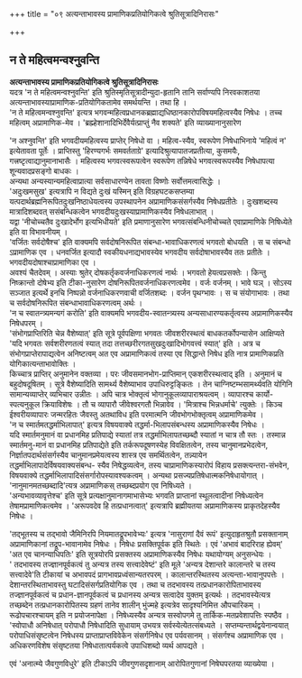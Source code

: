 +++
title = "०९ अत्यन्ताभावस्य प्रामाणिकप्रतियोगिकत्वे श्रुतिसूत्रादिनिरासः"

+++


## न ते महित्वमन्वश्नुवन्ति

**अत्यन्ताभावस्य प्रामाणिकप्रतियोगिकत्वे श्रुतिसूत्रादिनिरासः**  
यदत्र 'न ते महित्वमन्वश्नुवन्ति' इति श्रुतिस्मृतिसूत्रादीन्युदा-हृतानि तानि सर्वाण्यपि निरवकाशतया अत्यन्ताभावस्याप्रामाणिक-प्रतियोगिकतामेव समर्थयन्ति । तथा हि ।  
'न ते महित्वमन्वश्नुवन्ति' इत्यत्र भगवन्महित्वप्रधानकब्रह्माद्यधिष्ठानकारोपविषयमहित्वस्यैव निषेधः । तच्च महित्वम् अप्रामाणिक-मेव । 'ब्रह्म्हेशानादिभिर्देवैर्यत्प्राप्तुं नैव शक्यते' इति व्याख्यानानुसारेण

'न अश्नुवन्ति' इति भगवदीयमहित्वस्य प्राप्तेर् निषेधो वा । महित्व-स्यैव, स्वरूपेण निषेधाभिनाये 'महित्वं न' इत्येतावता पूर्तेः । प्राप्तिस्तु 'हिरण्यगर्भः समवर्तताग्रे' इत्यादिश्रुत्यापातजप्रतीत्या, कुसमयैः, गत्त्रष्टृत्वाद्यानुमानाभासैः । महित्वस्य भगवत्स्वरूपत्वेन स्वरूपेण तन्निषेधे भगवत्स्वरूपस्यैव निषेधापत्या शून्यवादप्रसङ्गो बाधकः ।  
अन्यथा अन्यस्यान्यमहित्वाप्रात्या सर्वसाधारण्येन तावता विष्णोः सर्वोत्तमत्वासिद्धेः ।  
'अदुःखमसुख' इत्यत्रापि न विद्यते दुःखं यस्मिन् इति विग्रहघटकसप्तम्या यत्पदार्थब्रह्मनिरूपितदुःखनिष्ठाधेयत्वस्य उपस्थापनेन अप्रामाणिकसंसर्गस्यैव निषेधप्रतीतेः । दुःखशब्दस्य मात्रादिशब्दवत् ससंबन्धिकत्वेन भगवदीयदुःखस्याप्रामाणिकस्यैव निषेधलाभात् ।  
यद्वा 'नीचोच्चतैव दुःखादेर्भोग इत्यभिधीयते' इति प्रमाणानुसारेण भगवत्संबन्धिनीचोच्चते एवाप्रामाणिके निषिध्येते इति वा विभावनीयम् ।  
'वर्जितः सर्वदोषैश्च' इति वाक्यमपि सर्वदोषनिरूपित संबन्धा-भावाधिकरणत्वं भगवतो बोधयति । स च संबन्धो ऽप्रामाणिक एव । धनवर्जित इत्यादौ स्वकीयधनाद्यभावस्येव भगवदीय सर्वदोषाभावस्यैव ततः प्रतीतेः । भगवदीयदोषाश्चाप्रामाणिका एव ।  
अवश्यं चैतदेवम् । अस्याः श्रुतेर् दोषकर्तृकवर्जनाधिकरणत्वं नार्थः । भगवतो हेयत्वप्रसक्तेः । किन्तु निष्क्रान्तो दोषेभ्य इति टीका-नुसारेण दोषनिरूपितवर्जनाधिकरणत्वमेव । वर्जः वर्जनम् । भावे घञ् । सोऽस्य सञ्जात इत्यर्थे इनचि निष्पन्नो वर्जनाधिकरणवाची वर्जितशब्दः । वर्जन पृथग्भावः । स च संयोगाभावः । तथा च सर्वदोषनिरूपित संबन्धाभावाधिकरणत्वम् अर्थः ।  
'न च स्वातन्त्र्यमन्यगं करोति' इति वाक्यमपि भगवदीय-स्वातन्त्र्यस्य अन्यसाधारण्यकर्तृत्वस्य अप्रामाणिकस्यैव निषेधपरम् ।  
'संभोगप्राप्तिरिति चेन्न वैशेष्यात्' इति सूत्रे पूर्वपक्षिणा भगवतः जीवशरीरस्थत्वं बाधकतर्कोपन्यासेन आक्षिप्यते 'यदि भगवतः सर्वशरीरणतत्वं स्यात् तदा तत्तच्छरीरगतसुखदुःखादिभोगवत्त्वं स्यात्' इति । अत्र च संभोगप्राप्तेरापाद्यत्वेन अनिष्टत्वम् अत एव अप्रामाणिकत्वं तस्या एव सिद्धान्ते निषेध इति नात्र प्रामाणिकप्रति योगिकात्यन्ताभावोक्तिः ।  
किच्चात्र प्राप्तिर् अनुमानेन वक्तव्या । परः जीवसमानभोग-प्राप्तिमान् एकशरीरस्थत्वाद् इति । अनुमानं च बहुदोषदूषितम् । सूत्रे वैशेष्यादिति सामर्थ्य वैशेष्याभाव उपाधिरुट्टङ्कितः । तेन चाग्निष्टम्भसामर्थ्यवति योगिनि सामान्यव्याप्तेर् व्यभिचार उन्नीतः । अपि चात्र भोक्तृत्वं भोगानुकूलव्यापाराश्रयत्वम् । व्यापारश्च कार्यो-स्पत्यनुकूल क्रियाविशेषः । तौ च व्यापारौ जीवेश्वरगतौ भिन्नावेव । 'मित्राश्च भिन्नधर्माचे' त्युक्तेः । किञ्च ईश्वरीयव्यापारः जन्मरहितः जैवस्तु अतथाविध इति परमात्मनि जीवभोगभोक्तृत्वम् अप्रामाणिकमेव ।  
'न च स्मार्तमतद्धर्माभिलापात्' इत्यत्र विषयवाक्ये तद्धर्मा-भिलापसंबन्धस्य अप्रामाणिकस्यैव निषेधः ।  
यदि स्मार्तमनुमानं वा प्रधानमिह प्रतिपाद्ये स्यातां तत्र तद्धर्माभिलापतच्छब्दौ स्यातां न चात्र तौ स्तः । तस्मान्न स्मार्तमनु-मानं वा प्रधानमिह प्रतिपाद्येते इति तर्करूपदूषणस्येह विवक्षितत्वेन, तस्य चानुमानप्रभेदत्वेन, निर्ज्ञातपदार्थसंसर्गस्यैव चानुमानप्रमेयत्वस्य शास्त्र एव समर्थितत्वेन, तन्न्यायेन तद्धर्माभिलापादेर्विषयवाक्यसंबन्ध- स्यैव निषेद्धव्यत्वेन, तस्य चाप्रामाणिकस्यारोपं विहाय प्रसक्त्यन्तरा-संभवेन, विषयवाक्ये तद्धर्माभिलापादिसंसर्गारोपस्यावश्यकत्वम् । अन्यथा प्रसज्यप्रतिषेधात्मकनिषेधायोगात् ।  
'नानुमानमतच्छब्दादि'त्यत्र अप्रामाणिकस् तच्छब्दप्रयोग एव निषिध्यते ।  
'अन्यभावव्यावृत्तेश्च' इति सूत्रे प्रत्यक्षानुमानागमाभासेभ्यः भगवति प्राप्तानां स्थूलत्वादीनां निषेध्यत्वेन तेषामप्रामाणिकत्वमेव । 'अरूपवदेव हि तत्प्रधानत्वात्' इत्यत्रापि ब्रह्मीयतया अप्रामाणिकस्य प्राकृतदेहस्यैव निषेधः ।

'तद्भूतस्य च तद्भावो जैमिनिरपि नियमातद्रूपभावेभ्यः' इत्यत्र 'नासुराणां दैवं रूपं' इत्युदाहृतश्रुतौ प्रसक्तानाम् अप्रामाणिकानां तद्रूप-भावानामेव निषेधः । निषेधः प्रसक्तिपूर्वक इति स्थितेः । एवं 'अभावं बादरिराह ह्येवम्' 'अत एव चानन्याधिपतिः' इति सूत्रयोरपि प्रसक्तस्य अप्रामाणिकस्यैव निषेधः यथायोग्यम् अनुसन्धेयः ।  
' तदभावस्य तज्ज्ञानपूर्वकत्वं तु अन्यत्र तस्य सत्त्वादेवेष्टं' इति मूले 'अन्यत्र देशान्तरे कालान्तरे च तस्य सत्त्वादेवे'ति टीकायां च अभावपदं प्रागभावप्रध्वंसान्यतरपरम् । कालान्तरस्थितस्य अत्यन्ता-भावानुपपत्तेः । देशान्तरस्थिताभावस्तु घटादिसंसर्गप्रतियोगिक एव । तथा च तदभावस्य तत्प्रधानकारोपिताभावस्य तज्ज्ञानपूर्वकत्वं च प्रधान-ज्ञानपूर्वकत्वं च प्रधानस्य अन्यत्र सत्वादेव युक्तम् इत्यर्थः । तदभावस्येत्यत्र तच्छब्देन तत्प्रधानकारोपितस्य ग्रहणं तानेव शालीन् भुंज्महे इत्यत्रेव सादृश्यनिमित्त औपचारिकम् । रूढोपचारश्चायम् इति न प्रयोजनापेक्षा । निषेध्यस्यैव अन्यत्र सस्वोपगमे तु तार्किक-मतप्रवेशापत्तिः स्पष्ठैव ।  
'स्वोपाधौ अनिषेधात् परोपाधौ निषेधादिति सुधायाम् उभयत्र सर्वस्येत्येतत्संबध्यते । सप्तम्यन्तार्थद्वयेनान्वयात् परोपाधिसंसृष्टत्वेन निषेधस्य प्राप्ताप्राप्तविवेकेन संसर्गनिषेध एव पर्यवसानम् । संसर्गश्च अप्रामाणिक एव । अधिकरणविशेष संसृष्टतया निषेधातात्पर्यकत्वे उपाधिशब्दो व्यर्थ आपद्यते ।

एवं 'अनात्म्ये जैवगुणविधुरे' इति टीकाऽपि जीवगुणसदृशानाम् आरोपितगुणानां निषेघपरतया व्याख्येया ।  
  

